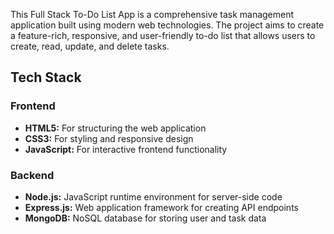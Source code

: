 This Full Stack To-Do List App is a comprehensive task management application built using modern web technologies. The project aims to create a feature-rich, responsive, and user-friendly to-do list that allows users to create, read, update, and delete tasks.

## Tech Stack

### Frontend

- **HTML5:** For structuring the web application
- **CSS3:** For styling and responsive design
- **JavaScript:** For interactive frontend functionality

### Backend

- **Node.js:** JavaScript runtime environment for server-side code
- **Express.js:** Web application framework for creating API endpoints
- **MongoDB:** NoSQL database for storing user and task data